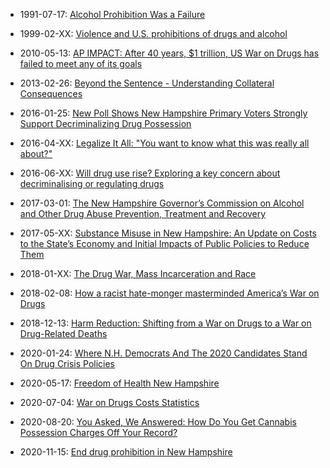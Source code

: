 - 1991-07-17: [Alcohol Prohibition Was a Failure](https://web.archive.org/web/20201101035144/https://www.cato.org/publications/policy-analysis/alcohol-prohibition-was-failure)

- 1999-02-XX: [Violence and U.S. prohibitions of drugs and alcohol](https://www.nber.org/system/files/working_papers/w6950/w6950.pdf)

- 2010-05-13: [AP IMPACT: After 40 years, $1 trillion, US War on Drugs has failed to meet any of its goals](https://web.archive.org/web/20181120153329/https://www.foxnews.com/world/ap-impact-after-40-years-1-trillion-us-war-on-drugs-has-failed-to-meet-any-of-its-goals) 

- 2013-02-26: [Beyond the Sentence - Understanding Collateral Consequences](https://web.archive.org/web/20191011193645/https://nij.ojp.gov/topics/articles/beyond-sentence-understanding-collateral-consequences)

- 2016-01-25: [New Poll Shows New Hampshire Primary Voters Strongly Support Decriminalizing Drug Possession](https://web.archive.org/web/20160127084418/https://drugpolicy.org/blog/new-poll-shows-new-hampshire-primary-voters-strongly-support-decriminalizing-drug-possession)

- 2016-04-XX: [Legalize It All: "You want to know what this was really all about?"](https://web.archive.org/web/20160311114919/https://harpers.org/archive/2016/04/legalize-it-all/)

- 2016-06-XX: [Will drug use rise? Exploring a key concern about decriminalising or regulating drugs](https://transformdrugs.org/wp-content/uploads/2020/07/Use-report-2016.pdf)

- 2017-03-01: [The New Hampshire Governor’s Commission on Alcohol and Other Drug Abuse Prevention, Treatment and Recovery](https://www.new-futures.org/sites/default/files/pages/attachments/Governor%27s%20Commission%20Mid%20Year%20Report.pdf)

- 2017-05-XX: [Substance Misuse in New Hampshire: An Update on Costs to the State’s Economy and Initial Impacts of Public Policies to Reduce Them](https://new-futures.org/sites/default/files/pages/attachments/2017%20Economic%20Report%20Final.pdf)

- 2018-01-XX: [The Drug War, Mass Incarceration and Race](https://drugpolicy.org/sites/default/files/drug-war-mass-incarceration-and-race_01_18_0.pdf)

- 2018-02-08: [How a racist hate-monger masterminded America’s War on Drugs](https://timeline.com/harry-anslinger-racist-war-on-drugs-prison-industrial-complex-fb5cbc281189)

- 2018-12-13: [Harm Reduction: Shifting from a War on Drugs to a War on Drug-Related Deaths](https://web.archive.org/web/20181213174313/https://www.cato.org/publications/policy-analysis/harm-reduction-shifting-war-drugs-war-drug-related-deaths)

- 2020-01-24: [Where N.H. Democrats And The 2020 Candidates Stand On Drug Crisis Policies](https://web.archive.org/web/20200124152347/https://www.wbur.org/commonhealth/2020/01/24/new-hampshire-democratic-primary-opioids-drug-laws-proposals)

- 2020-05-17: [Freedom of Health New Hampshire](https://nh.freedomofhealth.org/)

- 2020-07-04: [War on Drugs Costs Statistics](https://web.archive.org/web/20200704190432/https://drugabusestatistics.org/drug-war-cost/)

- 2020-08-20: [You Asked, We Answered: How Do You Get Cannabis Possession Charges Off Your Record?](https://web.archive.org/web/20200821234425/https://www.nhpr.org/post/you-asked-we-answered-how-do-you-get-cannabis-possession-charges-your-record)

- 2020-11-15: [End drug prohibition in New Hampshire](https://wherearethespecifics.wordpress.com/2020/11/15/end-drug-prohibition-in-new-hampshire/)
